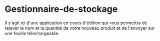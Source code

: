 # Gestionnaire-de-stockage
Il s'agit ici d'une application en cours d'édition qui vous permettra de relever le nom et la quantité de votre nouveau produit et de l'envoyer sur une feuille téléchargeable.
